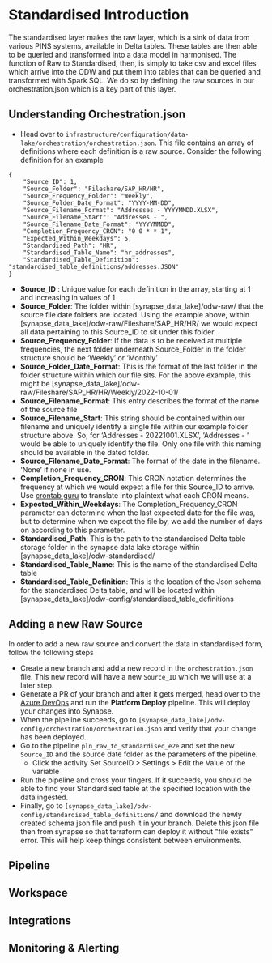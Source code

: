 # Standardised Introduction
The standardised layer makes the raw layer, which is a sink of data from various PINS systems, available in Delta tables. These tables are then able to be queried and transformed into a data model in harmonised. The function of Raw to Standardised, then, is simply to take csv and excel files which arrive into the ODW and put them into tables that can be queried and transformed with Spark SQL. We do so by defining the raw sources in our orchestration.json which is a key part of this layer.

## Understanding Orchestration.json

- Head over to `infrastructure/configuration/data-lake/orchestration/orchestration.json`. This file contains an array of definitions where each definition is a raw source. Consider the following definition for an example

```
{
	"Source_ID": 1,
	"Source_Folder": "Fileshare/SAP_HR/HR",
	"Source_Frequency_Folder": "Weekly",
	"Source_Folder_Date_Format": "YYYY-MM-DD",
	"Source_Filename_Format": "Addresses - YYYYMMDD.XLSX",
	"Source_Filename_Start": "Addresses - ",
	"Source_Filename_Date_Format": "YYYYMMDD",
	"Completion_Frequency_CRON": "0 0 * * 1",
	"Expected_Within_Weekdays": 5,
	"Standardised_Path": "HR",
	"Standardised_Table_Name": "hr_addresses",
	"Standardised_Table_Definition": "standardised_table_definitions/addresses.JSON"
}
```

-   **Source_ID** : Unique value for each definition in the array, starting at 1 and increasing in values of 1
-   **Source_Folder**: The folder within [synapse_data_lake]/odw-raw/ that the source file date folders are located. Using the example above, within [synapse_data_lake]/odw-raw/Fileshare/SAP_HR/HR/ we would expect all data pertaining to this Source_ID to sit under this folder.
-   **Source_Frequency_Folder**: If the data is to be received at multiple frequencies, the next folder underneath Source_Folder in the folder structure should be ‘Weekly’ or ‘Monthly’
-   **Source_Folder_Date_Format**: This is the format of the last folder in the folder structure within which our file sits. For the above example, this might be [synapse_data_lake]/odw-raw/Fileshare/SAP_HR/HR/Weekly/2022-10-01/
-   **Source_Filename_Format**: This entry describes the format of the name of the source file
-   **Source_Filename_Start**: This string should be contained within our filename and uniquely identify a single file within our example folder structure above. So, for ‘Addresses - 20221001.XLSX’, ‘Addresses - ‘ would be able to uniquely identify the file. Only one file with this naming should be available in the dated folder.
-   **Source_Filename_Date_Format**: The format of the date in the filename. ‘None’ if none in use.
-   **Completion_Frequency_CRON**: This CRON notation determines the frequency at which we would expect a file for this Source_ID to arrive. Use [crontab guru](https://crontab.guru/) to translate into plaintext what each CRON means.
-   **Expected_Within_Weekdays**: The Completion_Frequency_CRON parameter can determine when the last expected date for the file was, but to determine when we expect the file by, we add the number of days on according to this parameter.
-   **Standardised_Path**: This is the path to the standardised Delta table storage folder in the synapse data lake storage within [synapse_data_lake]/odw-standardised/
-   **Standardised_Table_Name**: This is the name of the standardised Delta table
-   **Standardised_Table_Definition**: This is the location of the Json schema for the standardised Delta table, and will be located within [synapse_data_lake]/odw-config/standardised_table_definitions

## Adding a new Raw Source

In order to add a new raw source and convert the data in standardised form, follow the following steps

- Create a new branch and add a new record in the `orchestration.json` file. This new record will have a new `Source_ID` which we will use at a later step.
- Generate a PR of your branch and after it gets merged, head over to the [Azure DevOps](https://dev.azure.com/planninginspectorate/operational-data-warehouse/_build) and run the **Platform Deploy** pipeline. This will deploy your changes into Synapse.
- When the pipeline succeeds, go to `[synapse_data_lake]/odw-config/orchestration/orchestration.json` and verify that your change has been deployed.
- Go to the pipeline `pln_raw_to_standardised_e2e` and set the new `Source_ID` and the source date folder as the parameters of the pipeline.
	- Click the activity Set SourceID > Settings > Edit the Value of the variable
- Run the pipeline and cross your fingers. If it succeeds, you should be able to find your Standardised table at the specified location with the data ingested.
- Finally, go to `[synapse_data_lake]/odw-config/standardised_table_definitions/` and download the newly created schema json file and push it in your branch. Delete this json file then from synapse so that terraform can deploy it without "file exists" error. This will help keep things consistent between environments.


## Pipeline

## Workspace

## Integrations

## Monitoring & Alerting